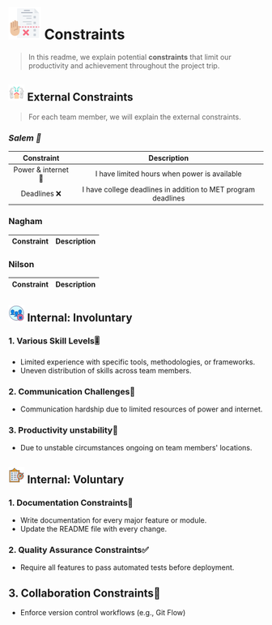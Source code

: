 # ![Alt Text](../assets/task-planner.png)  Constraints

> In this readme, we explain potential **constraints** that limit our
> productivity and achievement throughout the project trip.

## ![Alt Text](../assets/outdoor.png) External Constraints

> For each team member, we will explain the external constraints.

### _Salem 👀_

| Constraint | Description |
|:------:|:-------:|
| Power & internet 🛜 | I have limited hours when power is available|
| Deadlines ❌ | I have college deadlines in addition to MET program deadlines|

### Nagham

| Constraint | Description |
|:------:|:-------:|

### Nilson

| Constraint | Description |
|:------:|:-------:|

## ![indoor](../assets/limited-access.png) Internal: Involuntary

<!--
  constraints that come from within your team, and you have no control over:
  - each of your individual skill levels
  - amount of time available to work on the project
-->
### 1. Various Skill Levels🎚️

- Limited experience with specific tools, methodologies, or frameworks.
- Uneven distribution of skills across team members.
  
### 2. Communication Challenges💬

- Communication hardship due to limited resources of power and internet.

### 3. Productivity unstability🦥

- Due to unstable circumstances ongoing on team members' locations.

## ![indoor](../assets/scope.png)  Internal: Voluntary

### 1. Documentation Constraints📝

- Write documentation for every major feature or module.
- Update the README file with every change.

### 2. Quality Assurance Constraints✅

- Require all features to pass automated tests before deployment.

## 3. Collaboration Constraints🚀

- Enforce version control workflows (e.g., Git Flow)
